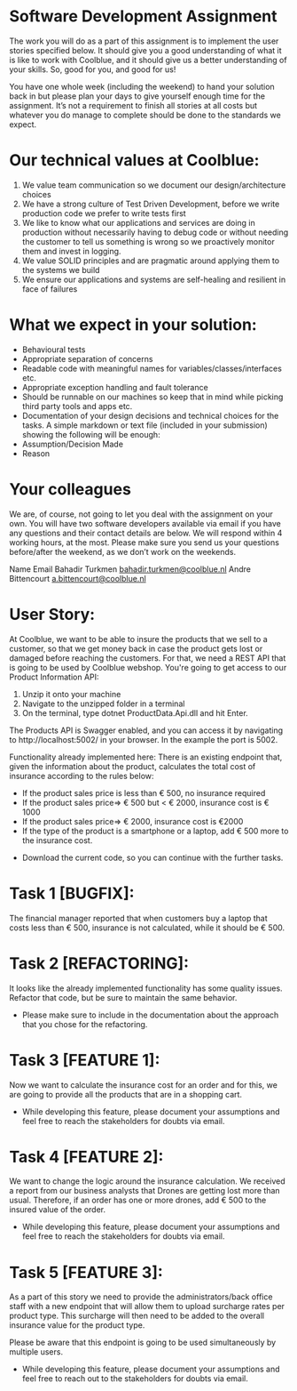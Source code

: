 # Software Development Assignment
The work you will do as a part of this assignment is to implement the user stories specified below. It should give you a good understanding of what it is like to work with Coolblue, and it should give us a better understanding of your skills. So, good for you, and good for us! 

You have one whole week (including the weekend) to hand your solution back in but please plan your days to give yourself enough time for the assignment. It’s not a requirement to finish all stories at all costs but whatever you do manage to complete should be done to the standards we expect.

# Our technical values at Coolblue:
1.	We value team communication so we document our design/architecture choices
2.	We have a strong culture of Test Driven Development, before we write production code we prefer to write tests first
3.	We like to know what our applications and services are doing in production without necessarily having to debug code or without needing the customer to tell us something is wrong so we proactively monitor them and invest in logging.
4.	We value SOLID principles and are pragmatic around applying them to the systems we build
5.	We ensure our applications and systems are self-healing and resilient in face of failures

# What we expect in your solution:
-	Behavioural tests
-	Appropriate separation of concerns
-	Readable code with meaningful names for variables/classes/interfaces etc.
-	Appropriate exception handling and fault tolerance
-	Should be runnable on our machines so keep that in mind while picking third party tools and apps etc.
-	Documentation of your design decisions and technical choices for the tasks. A simple markdown or text file (included in your submission) showing the following will be enough: 
-	Assumption/Decision Made 
-	Reason

# Your colleagues
We are, of course, not going to let you deal with the assignment on your own. You will have two software developers available via email if you have any questions and their contact details are below. We will respond within 4 working hours, at the most. Please make sure you send us your questions before/after the weekend, as we don’t work on the weekends.

Name	Email
Bahadir Turkmen	bahadir.turkmen@coolblue.nl
Andre Bittencourt	a.bittencourt@coolblue.nl

# User Story:
At Coolblue, we want to be able to insure the products that we sell to a customer, so that we get money back in case the product gets lost or damaged before reaching the customers. For that, we need a REST API that is going to be used by Coolblue webshop. You're going to get access to our Product Information API:

1.	Unzip it onto your machine
2.	Navigate to the unzipped folder in a terminal
3.	On the terminal, type dotnet ProductData.Api.dll and hit Enter.

The Products API is Swagger enabled, and you can access it by navigating to http://localhost:5002/ in your browser. In the example the port is 5002.

Functionality already implemented here:
There is an existing endpoint that, given the information about the product, calculates the total cost of insurance according to the rules below:
  - If the product sales price is less than € 500, no insurance required
  - If the product sales price=> € 500 but < € 2000, insurance cost is € 1000
  - If the product sales price=> € 2000, insurance cost is €2000
  - If the type of the product is a smartphone or a laptop, add € 500 more to the insurance cost.
* Download the current code, so you can continue with the further tasks.

# Task 1 [BUGFIX]:
The financial manager reported that when customers buy a laptop that costs less than € 500, insurance is not calculated, while it should be € 500.

# Task 2 [REFACTORING]:
It looks like the already implemented functionality has some quality issues. Refactor that code, but be sure to maintain the same behavior. 
* Please make sure to include in the documentation about the approach that you chose for the refactoring.

# Task 3 [FEATURE 1]:
Now we want to calculate the insurance cost for an order and for this, we are going to provide all the products that are in a shopping cart.
* While developing this feature, please document your assumptions and feel free to reach the stakeholders for doubts via email.

# Task 4 [FEATURE 2]:
We want to change the logic around the insurance calculation. We received a report from our business analysts that Drones are getting lost more than usual. Therefore, if an order has one or more drones, add € 500 to the insured value of the order.
* While developing this feature, please document your assumptions and feel free to reach the stakeholders for doubts via email.

# Task 5 [FEATURE 3]:
As a part of this story we need to provide the administrators/back office staff with a new endpoint that will allow them to upload surcharge rates per product type. This surcharge will then  need to be added to the overall insurance value for the product type.

Please be aware that this endpoint is going to be used simultaneously by multiple users.
* While developing this feature, please document your assumptions and feel free to reach out to the stakeholders for doubts via email.
